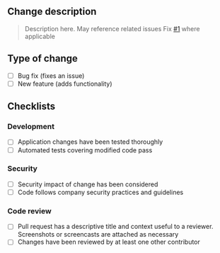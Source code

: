 ## Change description

> Description here. May reference related issues Fix [#1]() where applicable

## Type of change
- [ ] Bug fix (fixes an issue)
- [ ] New feature (adds functionality)

## Checklists

### Development

- [ ] Application changes have been tested thoroughly
- [ ] Automated tests covering modified code pass

### Security

- [ ] Security impact of change has been considered
- [ ] Code follows company security practices and guidelines

### Code review 

- [ ] Pull request has a descriptive title and context useful to a reviewer. Screenshots or screencasts are attached as necessary
- [ ] Changes have been reviewed by at least one other contributor
